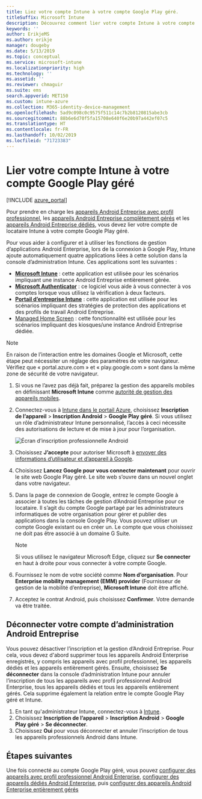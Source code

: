 ```yaml
---
title: Liez votre compte Intune à votre compte Google Play géré.
titleSuffix: Microsoft Intune
description: Découvrez comment lier votre compte Intune à votre compte Google Play géré.
keywords: ''
author: ErikjeMS
ms.author: erikje
manager: dougeby
ms.date: 5/13/2019
ms.topic: conceptual
ms.service: microsoft-intune
ms.localizationpriority: high
ms.technology: ''
ms.assetid: ''
ms.reviewer: chmaguir
ms.suite: ems
search.appverid: MET150
ms.custom: intune-azure
ms.collection: M365-identity-device-management
ms.openlocfilehash: 5ad9c098c0c9575f511c14c7b2b8120815abe3cb
ms.sourcegitcommit: 88b6e6d70f5fa15708e640f6e20b97a442ef07c5
ms.translationtype: HT
ms.contentlocale: fr-FR
ms.lasthandoff: 10/02/2019
ms.locfileid: "71723383"
---
```

# <a name="connect-your-intune-account-to-your-managed-google-play-account"></a>Lier votre compte Intune à votre compte Google Play géré

[!INCLUDE [azure_portal](../includes/azure_portal.md)]

Pour prendre en charge les [appareils Android Entreprise avec profil professionnel](android-work-profile-enroll.md), les [appareils Android Entreprise complètement gérés](android-fully-managed-enroll.md) et les [appareils Android Entreprise dédiés](android-kiosk-enroll.md), vous devez lier votre compte de locataire Intune à votre compte Google Play géré.  

Pour vous aider à configurer et à utiliser les fonctions de gestion d’applications Android Enterprise, lors de la connexion à Google Play, Intune ajoute automatiquement quatre applications liées à cette solution dans la console d’administration Intune. Ces applications sont les suivantes :

- **[Microsoft Intune](https://play.google.com/store/apps/details?id=com.microsoft.intune)** : cette application est utilisée pour les scénarios impliquant une instance Android Entreprise entièrement gérée.
- **[Microsoft Authenticator](https://play.google.com/store/apps/details?id=com.azure.authenticator)** : ce logiciel vous aide à vous connecter à vos comptes lorsque vous utilisez la vérification à deux facteurs.
- **[Portail d’entreprise Intune](https://play.google.com/store/apps/details?id=com.microsoft.windowsintune.companyportal)** : cette application est utilisée pour les scénarios impliquant des stratégies de protection des applications et des profils de travail Android Entreprise.
- [Managed Home Screen](https://play.google.com/store/apps/details?id=com.microsoft.launcher.enterprise) : cette fonctionnalité est utilisée pour les scénarios impliquant des kiosques/une instance Android Entreprise dédiée.

> [!NOTE]
> En raison de l’interaction entre les domaines Google et Microsoft, cette étape peut nécessiter un réglage des paramètres de votre navigateur.  Vérifiez que « portal.azure.com » et « play.google.com » sont dans la même zone de sécurité de votre navigateur.

1. Si vous ne l’avez pas déjà fait, préparez la gestion des appareils mobiles en définissant **Microsoft Intune** comme [autorité de gestion des appareils mobiles](../fundamentals/mdm-authority-set.md).
2. Connectez-vous à [Intune dans le portail Azure](https://aka.ms/intuneportal), choisissez **Inscription de l’appareil** > **Inscription Android** > **Google Play géré**.  Si vous utilisez un rôle d’administrateur Intune personnalisé, l’accès à ceci nécessite des autorisations de lecture et de mise à jour pour l’organisation.
   
   ![Écran d’inscription professionnelle Android](./media/connect-intune-android-enterprise/android-work-bind.png)

3. Choisissez **J’accepte** pour autoriser Microsoft à [envoyer des informations d’utilisateur et d’appareil à Google](../protect/data-intune-sends-to-google.md). 
   
4. Choisissez **Lancez Google pour vous connecter maintenant** pour ouvrir le site web Google Play géré. Le site web s’ouvre dans un nouvel onglet dans votre navigateur.
  
5. Dans la page de connexion de Google, entrez le compte Google à associer à toutes les tâches de gestion d’Android Entreprise pour ce locataire. Il s’agit du compte Google partagé par les administrateurs informatiques de votre organisation pour gérer et publier des applications dans la console Google Play. Vous pouvez utiliser un compte Google existant ou en créer un. Le compte que vous choisissez ne doit pas être associé à un domaine G Suite.
    
    > [!Note]
    > Si vous utilisez le navigateur Microsoft Edge, cliquez sur **Se connecter** en haut à droite pour vous connecter à votre compte Google.

6. Fournissez le nom de votre société comme **Nom d’organisation**. Pour **Enterprise mobility management (EMM) provider** (Fournisseur de gestion de la mobilité d’entreprise), **Microsoft Intune** doit être affiché.

7. Acceptez le contrat Android, puis choisissez **Confirmer**. Votre demande va être traitée.

## <a name="disconnect-your-android-enterprise-administrative-account"></a>Déconnecter votre compte d’administration Android Entreprise

Vous pouvez désactiver l’inscription et la gestion d’Android Entreprise. Pour cela, vous devez d'abord supprimer tous les appareils Android Enterprise enregistrés, y compris les appareils avec profil professionnel, les appareils dédiés et les appareils entièrement gérés. Ensuite, choisissez **Se déconnecter** dans la console d’administration Intune pour annuler l’inscription de tous les appareils avec profil professionnel Android Enterprise, tous les appareils dédiés et tous les appareils entièrement gérés. Cela supprime également la relation entre le compte Google Play géré et Intune.

1. En tant qu'administrateur Intune, connectez-vous à [Intune](https://go.microsoft.com/fwlink/?linkid=2090973).
2. Choisissez **Inscription de l’appareil** > **Inscription Android** > **Google Play géré** > **Se déconnecter**.
3. Choisissez **Oui** pour vous déconnecter et annuler l’inscription de tous les appareils professionnels Android dans Intune.

## <a name="next-steps"></a>Étapes suivantes

Une fois connecté au compte Google Play géré, vous pouvez [configurer des appareils avec profil professionnel Android Enterprise](android-work-profile-enroll.md), [configurer des appareils dédiés Android Enterprise](android-kiosk-enroll.md), puis [configurer des appareils Android Enterprise entièrement gérés](android-kiosk-enroll.md)
